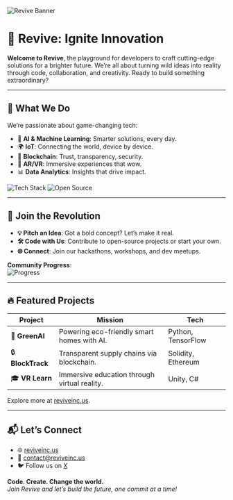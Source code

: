 ![Revive Banner]([[https://via.placeholder.com/1200x200.png](https://reviveinc.us/wp-content/uploads/2025/04/logo_2.png)?text=Revive:+Code+the+Future]([https://reviveinc.us/wp-content/uploads/2025/04/logo_2.png](https://reviveinc.us/wp-content/uploads/2025/04/logo_2.png)))

# 🚀 Revive: Ignite Innovation

**Welcome to Revive**, the playground for developers to craft cutting-edge solutions for a brighter future. We’re all about turning wild ideas into reality through code, collaboration, and creativity. Ready to build something extraordinary?

---

## 🌟 What We Do
We’re passionate about game-changing tech:
- 🤖 **AI & Machine Learning**: Smarter solutions, every day.
- 🌍 **IoT**: Connecting the world, device by device.
- 🔗 **Blockchain**: Trust, transparency, security.
- 🥽 **AR/VR**: Immersive experiences that wow.
- 📊 **Data Analytics**: Insights that drive impact.

![Tech Stack](https://img.shields.io/badge/Tech-Python%20|%20JavaScript%20|%20Solidity%20|%20Unity-blue) ![Open Source](https://img.shields.io/badge/Open%20Source-%E2%9D%A4-red)

---

## 🤝 Join the Revolution
- **💡 Pitch an Idea**: Got a bold concept? Let’s make it real.
- **🛠️ Code with Us**: Contribute to open-source projects or start your own.
- **🌐 Connect**: Join our hackathons, workshops, and dev meetups.

**Community Progress**:  
![Progress](https://progress-bar.dev/75/?title=Community+Engagement)

---

## 🔥 Featured Projects
| Project | Mission | Tech |
|---------|---------|------|
| 🌱 **GreenAI** | Powering eco-friendly smart homes with AI. | Python, TensorFlow |
| 🔒 **BlockTrack** | Transparent supply chains via blockchain. | Solidity, Ethereum |
| 🎓 **VR Learn** | Immersive education through virtual reality. | Unity, C# |

Explore more at [reviveinc.us](https://www.reviveinc.us).

---

## 📬 Let’s Connect
- 🌐 [reviveinc.us](https://www.reviveinc.us)
- 📧 [contact@reviveinc.us](mailto:contact@reviveinc.us)
- 🐦 Follow us on [X](https://x.com/reviveinc)

**Code. Create. Change the world.**  
*Join Revive and let’s build the future, one commit at a time!*
